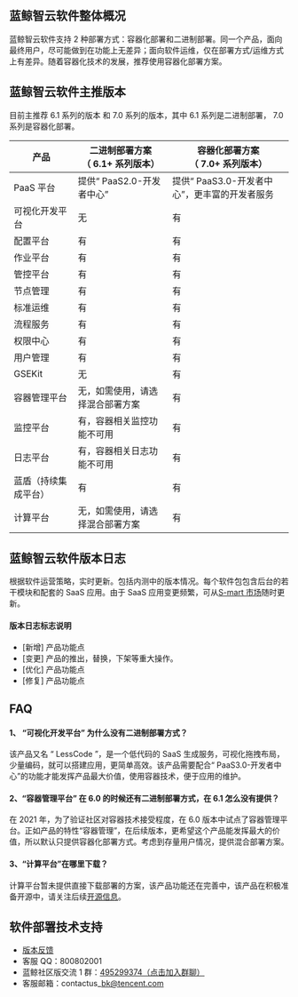 
## 蓝鲸智云软件整体概况

蓝鲸智云软件支持 2 种部署方式：容器化部署和二进制部署。同一个产品，面向最终用户，尽可能做到在功能上无差异；面向软件运维，仅在部署方式/运维方式上有差异。随着容器化技术的发展，推荐使用容器化部署方案。


## 蓝鲸智云软件主推版本

目前主推荐 6.1 系列的版本 和 7.0 系列的版本，其中 6.1 系列是二进制部署， 7.0 系列是容器化部署。

|产品 |二进制部署方案<br>（ 6.1+ 系列版本） |容器化部署方案<br>（ 7.0+ 系列版本） |
| ------ | ------ |------ |
|PaaS 平台 |提供“ PaaS2.0-开发者中心” |提供“ PaaS3.0-开发者中心”，更丰富的开发者服务 |
|可视化开发平台 |无 |有 |
|配置平台 |有 |有 |
|作业平台 |有 |有 |
|管控平台 |有 |有 |
|节点管理 |有 |有 |
|标准运维 |有 |有 |
|流程服务 |有 |有 |
|权限中心 |有 |有 |
|用户管理 |有 |有 |
|GSEKit |无 |有 |
|容器管理平台 |无，如需使用，请选择混合部署方案 |有 |
|监控平台 |有，容器相关监控功能不可用 |有 |
|日志平台 |有，容器相关日志功能不可用 |有 |
|蓝盾（持续集成平台） |有 |有 |
|计算平台 |无，如需使用，请选择混合部署方案 |有 |


## 蓝鲸智云软件版本日志


根据软件运营策略，实时更新。包括内测中的版本情况。每个软件包包含后台的若干模块和配套的 SaaS 应用。由于 SaaS 应用变更频繁，可从[S-mart 市场](http://bk.tencent.com/s-mart/)随时更新。

#### 版本日志标志说明
- [新增] 产品功能点
- [变更] 产品的推出，替换，下架等重大操作。
- [优化] 产品功能点
- [修复] 产品功能点



## FAQ

#### 1、 “可视化开发平台” 为什么没有二进制部署方式？

该产品又名 “ LessCode ”，是一个低代码的 SaaS 生成服务，可视化拖拽布局，少量编码，就可以搭建应用，更简单高效。该产品需要配合“ PaaS3.0-开发者中心”的功能才能发挥产品最大价值，使用容器技术，便于应用的维护。

#### 2、“容器管理平台” 在 6.0 的时候还有二进制部署方式，在 6.1 怎么没有提供？

在 2021 年，为了验证社区对容器技术接受程度，在 6.0 版本中试点了容器管理平台。正如产品的特性“容器管理”，在后续版本，更希望这个产品能发挥最大的价值，所以默认只提供容器化部署方式。考虑到存量用户情况，提供混合部署方案。

#### 3、“计算平台”在哪里下载？

计算平台暂未提供直接下载部署的方案，该产品功能还在完善中，该产品在积极准备开源中，请关注后续[开源信息](https://github.com/TencentBlueKing)。

## 软件部署技术支持
* [版本反馈](http://bk.tencent.com/s-mart/community)
* 客服 QQ：800802001
* 蓝鲸社区版交流 1 群：[495299374（点击加入群聊）](https://jq.qq.com/?_wv=1027&k=52atecL)
* 客服邮箱：contactus\_bk@tencent.com
